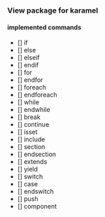 ### View package for karamel

#### implemented commands
* [] if
* [] else
* [] elseif
* [] endif
* [] for
* [] endfor
* [] foreach
* [] endforeach
* [] while
* [] endwhile
* [] break
* [] continue
* [] isset
* [] include
* [] section
* [] endsection
* [] extends
* [] yield
* [] switch
* [] case
* [] endswitch
* [] push
* [] component
